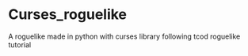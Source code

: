 # Curses_roguelike
A roguelike made in python with curses library following tcod roguelike tutorial
